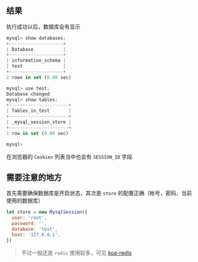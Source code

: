 ## 结果

执行成功以后，数据库会有显示

```js
mysql> show databases;
+--------------------+
| Database           |
+--------------------+
| information_schema |
| test               |
+--------------------+
2 rows in set (0.00 sec)

mysql> use test;
Database changed
mysql> show tables;
+----------------------+
| Tables_in_test       |
+----------------------+
| _mysql_session_store |
+----------------------+
1 row in set (0.00 sec)

mysql>
```

在浏览器的 `Cookies` 列表当中也会有 `SESSION_ID` 字段



## 需要注意的地方

首先需要确保数据库是开启状态，其次是 `store` 的配置正确（帐号，密码，当前使用的数据库）

```js
let store = new MysqlSession({
  user: 'root',
  password: '',
  database: 'test',
  host: '127.0.0.1',
})
```


> 不过一般还是 `redis` 使用较多，可见 [koa-redis](https://github.com/koajs/koa-redis)